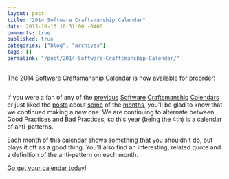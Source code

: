 ```yaml
---
layout: post
title: "2014 Software Craftsmanship Calendar"
date: 2013-10-15 10:31:00 -0400
comments: true
published: true
categories: ["blog", "archives"]
tags: []
permalink: "/post/2014-Software-Craftsmanship-Calendar/"
---
```

<!-- more -->

<p>The <a href="http://gear.telerik.com/" target="_blank">2014 Software Craftsmanship Calendar</a> is now available for preorder!</p>
<p><img src="/image.axd?picture=2013%2f10%2fCalendarCover.png" alt="" /></p>
<p>If you were a fan of any of the <a href="/post/Feature-Creep.aspx" target="_blank">previous</a> <a href="/post/Boy-Scout-Rule.aspx" target="_blank">Software</a> <a href="/post/Waterfail.aspx" target="_blank">Craftsmanship</a> <a href="/post/Single-Responsibility-Principle.aspx" target="_blank">Calendars</a> or just liked the <a href="/post/Copy-Paste-Programming.aspx" target="_blank">posts</a> about <a href="/post/Calendar-Coder.aspx" target="_blank">some</a> of the <a href="/post/Duct-Tape-Coder.aspx" target="_blank">months</a>, you'll be glad to know that we continued making a new one. We are continuing to alternate between Good Practices and Bad Practices, so this year (being the 4th) is a calendar of anti-patterns.</p>
<p>Each month of this calendar shows something that you shouldn't do, but plays it off as a good thing. You'll also find an interesting, related quote and a definition of the anti-pattern on each month.</p>
<p><a href="http://gear.telerik.com/">Go get your calendar today</a>!</p>
